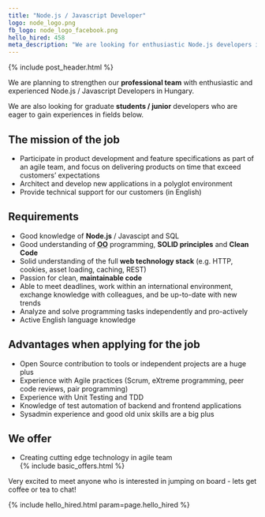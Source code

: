 ```yaml
---
title: "Node.js / Javascript Developer"
logo: node_logo.png
fb_logo: node_logo_facebook.png
hello_hired: 458
meta_description: "We are looking for enthusiastic Node.js developers in Hungary. Experienced senior and talented junior professionals are also welcome."
---
```


{% include post_header.html %}

<div class="text-left">
  <p>We are planning to strengthen our <b>professional team</b> with enthusiastic and experienced Node.js / Javascript Developers in Hungary.</p>
  <p>We are also looking for graduate <b>students / junior</b> developers who are eager to gain experiences in fields below.</p>

  <h2>The mission of the job</h2>
  <ul>
    <li>Participate in product development and feature specifications as part of an agile team, and focus on delivering products on time that exceed customers’ expectations</li>
    <li>Architect and develop new applications in a polyglot environment</li>
    <li>Provide technical support for our customers (in English)</li>
  </ul>
  <h2>Requirements</h2>

  <ul>
    <li>Good knowledge of <b>Node.js</b> / Javascipt and SQL</li>
    <li>Good understanding of <b><abbr title="Object Oriented">OO</b></abbr> programming</b>, <b>SOLID principles</b> and <b>Clean Code</b></li>
    <li>Solid understanding of the full <b>web technology stack</b> (e.g. HTTP, cookies, asset loading, caching, REST)</li>
    <li>Passion for clean, <b>maintainable code</b></li>
    <li>Able to meet deadlines, work within an international environment, exchange knowledge with colleagues, and be up-to-date with new trends</li>
    <li>Analyze and solve programming tasks independently and pro-actively</li>
    <li>Active English language knowledge</li>
  </ul>

  <h2>Advantages when applying for the job</h2>
  <ul>
    <li>Open Source contribution to tools or independent projects are a huge plus</li>
    <li>Experience with Agile practices (Scrum, eXtreme programming, peer code reviews, pair programming)</li>
    <li>Experience with Unit Testing and TDD</li>
    <li>Knowledge of test automation of backend and frontend applications</li>
    <li>Sysadmin experience and good old unix skills are a big plus</li>
  </ul>

  <h2>We offer</h2>
  <ul>
    <li>Creating cutting edge technology in agile team</li>
    {% include basic_offers.html %}
  </ul>

  <p>Very excited to meet anyone who is interested in jumping on board - lets get coffee or tea to chat!</p>
</div>

{% include hello_hired.html param=page.hello_hired %}
